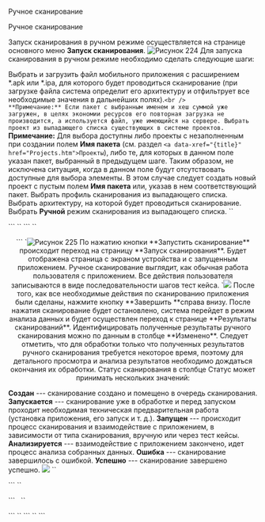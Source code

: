 
Ручное сканирование

Ручное сканирование

Запуск сканирования в ручном режиме осуществляется на странице основного
меню **Запуск сканирования**.
<img alt="Рисунок 224" src="/img/UG_files/image78.png" />
Для запуска сканирования в ручном режиме необходимо сделать следующие
шаги:

Выбрать и загрузить файл мобильного приложения с расширением *.apk или
*.ipa, для которого будет проводиться сканирование (при загрузке файла
система определит его архитектуру и отфильтрует все необходимые значения
в дальнейших полях).`<br />
**Примечание:** Если пакет с выбранным
именем и хеш суммой уже загружен, в целях экономии ресурсов его
повторная загрузка не производится, а используется файл, уже имеющийся
на сервере.
Выбрать проект из выпадающего списка существующих в системе
проектов.`<br /> **Примечание:**
Для выбора доступны либо проекты с незаполненным при создании полем
**Имя пакета** (см.
раздел `<a data-xref="{title}" href="Projects.htm">Проекты`</a>),
либо те, для которых в данном поле указан пакет, выбранный в предыдущем
шаге. Таким образом, не исключена ситуация, когда в данном поле будут
отсутствовать доступные для выбора элементы. В этом случае следует
создать новый проект с пустым полем **Имя
пакета** или, указав в нем соответствующий пакет.
Выбрать профиль сканирования из выпадающего списка.
Выбрать архитектуру, на которой будет проводиться сканирование.
Выбрать **Ручной** режим сканирования из
выпадающего списка.
``
</li>
```
``
</ul>
```
``
<p class="a5" style="text-align: center">
```
`<img alt="Рисунок 225" src="/img/UG_files/image79.png" />
По нажатию кнопки **Запустить
сканирование** происходит переход на страницу
**Запуск сканирования**. Будет отображена
страница с экраном устройства и с запущенным приложением. Ручное
сканирование выглядит, как обычная работа пользователя ‎с приложением.
Все действия пользователя записываются в виде последовательности шагов
тест кейса.
`<img src="/img/image70.png" />
После того, как все необходимые действия по сканированию приложения были
сделаны, нажмите кнопку **Завершить
**справа внизу. После нажатия сканирование будет
остановлено, система перейдет в режим анализа данных и будет осуществлен
переход к странице **Результаты
сканирований**. Идентифицировать полученные результаты
ручного сканирования можно по данным в столбце
**Изменено**.
Следует отметить, что для обработки только что полученных результатов
ручного сканирования требуется некоторое время, поэтому для детального
просмотра и анализа результатов необходимо дождаться окончания их
обработки. Статус сканирования ‎в столбце Статус может принимать
нескольких значений:

**Создан** --- сканирование создано и
помещено в очередь сканирования.
**Запускается** --- сканирование уже в
обработке и перед запуском проходит необходимая техническая
предварительная работа (установка приложения, его запуск и т. д.).
**Запущен** --- происходит процесс
сканирования и взаимодействие с приложением, ‎в зависимости от типа
сканирования, вручную или через тест кейсы.
**Анализируется** --- взаимодействие с
приложением закончено, идет процесс анализа собранных данных.
**Ошибка** --- сканирование завершилось с
ошибкой.
**Успешно** --- сканирование завершено
успешно.
<img src="/img/image71.png" />
``
</p>
```
``
<p class="a0">
```
 
``
</p>
```
``
</body>
```
``
</html>
```
